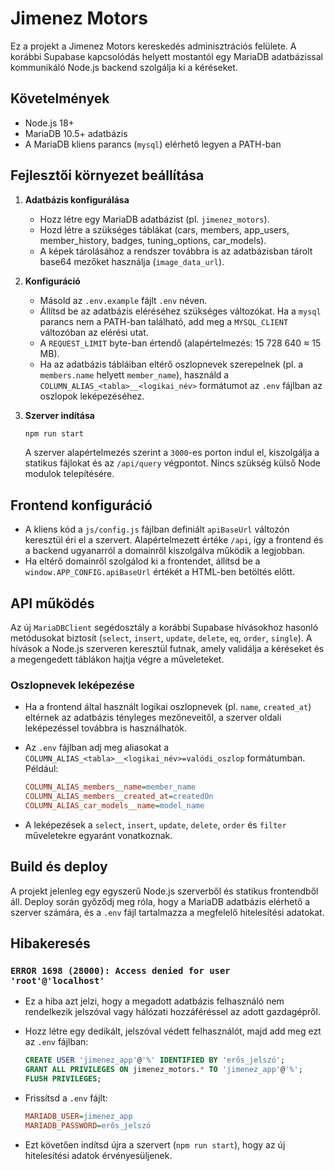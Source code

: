 # Jimenez Motors

Ez a projekt a Jimenez Motors kereskedés adminisztrációs felülete. A korábbi Supabase kapcsolódás helyett mostantól egy MariaDB adatbázissal kommunikáló Node.js backend szolgálja ki a kéréseket.

## Követelmények

- Node.js 18+
- MariaDB 10.5+ adatbázis
- A MariaDB kliens parancs (`mysql`) elérhető legyen a PATH-ban

## Fejlesztői környezet beállítása

1. **Adatbázis konfigurálása**

   - Hozz létre egy MariaDB adatbázist (pl. `jimenez_motors`).
   - Hozd létre a szükséges táblákat (cars, members, app_users, member_history, badges, tuning_options, car_models).
   - A képek tárolásához a rendszer továbbra is az adatbázisban tárolt base64 mezőket használja (`image_data_url`).

2. **Konfiguráció**

   - Másold az `.env.example` fájlt `.env` néven.
   - Állítsd be az adatbázis eléréséhez szükséges változókat. Ha a `mysql` parancs nem a PATH-ban található, add meg a `MYSQL_CLIENT` változóban az elérési utat.
   - A `REQUEST_LIMIT` byte-ban értendő (alapértelmezés: 15 728 640 ≈ 15 MB).
   - Ha az adatbázis tábláiban eltérő oszlopnevek szerepelnek (pl. a `members.name` helyett `member_name`), használd a `COLUMN_ALIAS_<tabla>__<logikai_név>` formátumot az `.env` fájlban az oszlopok leképezéséhez.

3. **Szerver indítása**

   ```bash
   npm run start
   ```

   A szerver alapértelmezés szerint a `3000`-es porton indul el, kiszolgálja a statikus fájlokat és az `/api/query` végpontot. Nincs szükség külső Node modulok telepítésére.

## Frontend konfiguráció

- A kliens kód a `js/config.js` fájlban definiált `apiBaseUrl` változón keresztül éri el a szervert. Alapértelmezett értéke `/api`, így a frontend és a backend ugyanarról a domainről kiszolgálva működik a legjobban.
- Ha eltérő domainről szolgálod ki a frontendet, állítsd be a `window.APP_CONFIG.apiBaseUrl` értékét a HTML-ben betöltés előtt.

## API működés

Az új `MariaDBClient` segédosztály a korábbi Supabase hívásokhoz hasonló metódusokat biztosít (`select`, `insert`, `update`, `delete`, `eq`, `order`, `single`). A hívások a Node.js szerveren keresztül futnak, amely validálja a kéréseket és a megengedett táblákon hajtja végre a műveleteket.

### Oszlopnevek leképezése

- Ha a frontend által használt logikai oszlopnevek (pl. `name`, `created_at`) eltérnek az adatbázis tényleges mezőneveitől, a szerver oldali leképezéssel továbbra is használhatók.
- Az `.env` fájlban adj meg aliasokat a `COLUMN_ALIAS_<tabla>__<logikai_név>=valódi_oszlop` formátumban. Például:

  ```ini
  COLUMN_ALIAS_members__name=member_name
  COLUMN_ALIAS_members__created_at=createdOn
  COLUMN_ALIAS_car_models__name=model_name
  ```

- A leképezések a `select`, `insert`, `update`, `delete`, `order` és `filter` műveletekre egyaránt vonatkoznak.

## Build és deploy

A projekt jelenleg egy egyszerű Node.js szerverből és statikus frontendből áll. Deploy során győződj meg róla, hogy a MariaDB adatbázis elérhető a szerver számára, és a `.env` fájl tartalmazza a megfelelő hitelesítési adatokat.

## Hibakeresés

### `ERROR 1698 (28000): Access denied for user 'root'@'localhost'`

- Ez a hiba azt jelzi, hogy a megadott adatbázis felhasználó nem rendelkezik jelszóval vagy hálózati hozzáféréssel az adott gazdagépről.
- Hozz létre egy dedikált, jelszóval védett felhasználót, majd add meg ezt az `.env` fájlban:

  ```sql
  CREATE USER 'jimenez_app'@'%' IDENTIFIED BY 'erős_jelszó';
  GRANT ALL PRIVILEGES ON jimenez_motors.* TO 'jimenez_app'@'%';
  FLUSH PRIVILEGES;
  ```

- Frissítsd a `.env` fájlt:

  ```ini
  MARIADB_USER=jimenez_app
  MARIADB_PASSWORD=erős_jelszó
  ```

- Ezt követően indítsd újra a szervert (`npm run start`), hogy az új hitelesítési adatok érvényesüljenek.
